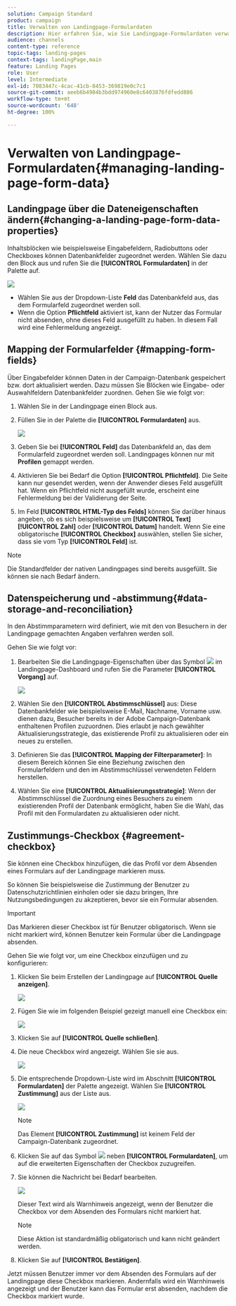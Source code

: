 ```yaml
---
solution: Campaign Standard
product: campaign
title: Verwalten von Landingpage-Formulardaten
description: Hier erfahren Sie, wie Sie Landingpage-Formulardaten verwalten.
audience: channels
content-type: reference
topic-tags: landing-pages
context-tags: landingPage,main
feature: Landing Pages
role: User
level: Intermediate
exl-id: 7083447c-4cac-41cb-8453-369819e0c7c1
source-git-commit: aeeb6b4984b3bdd974960e8c6403876fdfedd886
workflow-type: tm+mt
source-wordcount: '648'
ht-degree: 100%

---
```


# Verwalten von Landingpage-Formulardaten{#managing-landing-page-form-data}

## Landingpage über die Dateneigenschaften ändern{#changing-a-landing-page-form-data-properties}

Inhaltsblöcken wie beispielsweise Eingabefeldern, Radiobuttons oder Checkboxes können Datenbankfelder zugeordnet werden. Wählen Sie dazu den Block aus und rufen Sie die **[!UICONTROL Formulardaten]** in der Palette auf.

![](assets/delivery_content_9.png)

* Wählen Sie aus der Dropdown-Liste **Feld** das Datenbankfeld aus, das dem Formularfeld zugeordnet werden soll.
* Wenn die Option **Pflichtfeld** aktiviert ist, kann der Nutzer das Formular nicht absenden, ohne dieses Feld ausgefüllt zu haben. In diesem Fall wird eine Fehlermeldung angezeigt.

## Mapping der Formularfelder  {#mapping-form-fields}

Über Eingabefelder können Daten in der Campaign-Datenbank gespeichert bzw. dort aktualisiert werden. Dazu müssen Sie Blöcken wie Eingabe- oder Auswahlfeldern Datenbankfelder zuordnen. Gehen Sie wie folgt vor:

1. Wählen Sie in der Landingpage einen Block aus.
1. Füllen Sie in der Palette die **[!UICONTROL Formulardaten]** aus.

   ![](assets/editing_lp_content_4.png)

1. Geben Sie bei **[!UICONTROL Feld]** das Datenbankfeld an, das dem Formularfeld zugeordnet werden soll. Landingpages können nur mit **Profilen** gemappt werden.

1. Aktivieren Sie bei Bedarf die Option **[!UICONTROL Pflichtfeld]**. Die Seite kann nur gesendet werden, wenn der Anwender dieses Feld ausgefüllt hat. Wenn ein Pflichtfeld nicht ausgefüllt wurde, erscheint eine Fehlermeldung bei der Validierung der Seite.

1. Im Feld **[!UICONTROL HTML-Typ des Felds]** können Sie darüber hinaus angeben, ob es sich beispielsweise um **[!UICONTROL Text]** **[!UICONTROL Zahl]** oder **[!UICONTROL Datum]** handelt.
Wenn Sie eine obligatorische **[!UICONTROL Checkbox]** auswählen, stellen Sie sicher, dass sie vom Typ **[!UICONTROL Feld]** ist.

>[!NOTE]
>
>Die Standardfelder der nativen Landingpages sind bereits ausgefüllt. Sie können sie nach Bedarf ändern.

## Datenspeicherung und -abstimmung{#data-storage-and-reconciliation}

In den Abstimmparametern wird definiert, wie mit den von Besuchern in der Landingpage gemachten Angaben verfahren werden soll.

Gehen Sie wie folgt vor:

1. Bearbeiten Sie die Landingpage-Eigenschaften über das Symbol ![](assets/edit_darkgrey-24px.png) im Landingpage-Dashboard und rufen Sie die Parameter **[!UICONTROL Vorgang]** auf.

   ![](assets/lp_parameters_4.png)

1. Wählen Sie den **[!UICONTROL Abstimmschlüssel]** aus: Diese Datenbankfelder wie beispielsweise E-Mail, Nachname, Vorname usw. dienen dazu, Besucher bereits in der Adobe Campaign-Datenbank enthaltenen Profilen zuzuordnen. Dies erlaubt je nach gewählter Aktualisierungsstrategie, das existierende Profil zu aktualisieren oder ein neues zu erstellen.
1. Definieren Sie das **[!UICONTROL Mapping der Filterparameter]**: In diesem Bereich können Sie eine Beziehung zwischen den Formularfeldern und den im Abstimmschlüssel verwendeten Feldern herstellen.
1. Wählen Sie eine **[!UICONTROL Aktualisierungsstrategie]**: Wenn der Abstimmschlüssel die Zuordnung eines Besuchers zu einem existierenden Profil der Datenbank ermöglicht, haben Sie die Wahl, das Profil mit den Formulardaten zu aktualisieren oder nicht.

## Zustimmungs-Checkbox {#agreement-checkbox}

Sie können eine Checkbox hinzufügen, die das Profil vor dem Absenden eines Formulars auf der Landingpage markieren muss.

So können Sie beispielsweise die Zustimmung der Benutzer zu Datenschutzrichtlinien einholen oder sie dazu bringen, Ihre Nutzungsbedingungen zu akzeptieren, bevor sie ein Formular absenden.

<!--This is particularly useful in the following case:

When a profile opens the landing page from an Outlook.com mailbox, Outlook checks whether the links on the landing page are suspicious. However, this Outlook security feature (called safelinks) has an unwanted effect: it automatically activates the buttons included on the landing page. Consequently, profiles are automatically subscribed or unsubscribed without confirmation when the landing page is displayed after clicking the email link, even if they do not submit the form.

![](assets/lp_submit_button.png)

To avoid this, Adobe recommends you always add to your landing page a checkbox which enables the profile to agree before proceeding with subscription or unsubscription.-->

>[!IMPORTANT]
>
>Das Markieren dieser Checkbox ist für Benutzer obligatorisch. Wenn sie nicht markiert wird, können Benutzer kein Formular über die Landingpage absenden.

Gehen Sie wie folgt vor, um eine Checkbox einzufügen und zu konfigurieren:

1. Klicken Sie beim Erstellen der Landingpage auf **[!UICONTROL Quelle anzeigen]**.

   ![](assets/lp_show_source.png)

1. Fügen Sie wie im folgenden Beispiel gezeigt manuell eine Checkbox ein:

   ![](assets/lp_checkbox_code.png)

   <!--
   <div id="HtmlPage_htmlPage.line3" data-nl-format="datetime"><input type="checkbox" class="nl-dce-todo" data-nl-bindto="agreement" data-nl-agreementmsg="You must agree with the terms and conditions before proceeding" />I agree with the terms and conditions</div>
   -->

1. Klicken Sie auf **[!UICONTROL Quelle schließen]**.

1. Die neue Checkbox wird angezeigt. Wählen Sie sie aus.

   ![](assets/lp_select_checkbox.png)

1. Die entsprechende Dropdown-Liste wird im Abschnitt **[!UICONTROL Formulardaten]** der Palette angezeigt. Wählen Sie **[!UICONTROL Zustimmung]** aus der Liste aus.

   ![](assets/lp_form_data_drop-down.png)

   >[!NOTE]
   >
   >Das Element **[!UICONTROL Zustimmung]** ist keinem Feld der Campaign-Datenbank zugeordnet.

1. Klicken Sie auf das Symbol ![](assets/lp-properties-icon.png) neben **[!UICONTROL Formulardaten]**, um auf die erweiterten Eigenschaften der Checkbox zuzugreifen.

1. Sie können die Nachricht bei Bedarf bearbeiten.

   ![](assets/lp_agreement_message.png)

   Dieser Text wird als Warnhinweis angezeigt, wenn der Benutzer die Checkbox vor dem Absenden des Formulars nicht markiert hat.

   >[!NOTE]
   >
   >Diese Aktion ist standardmäßig obligatorisch und kann nicht geändert werden.

1. Klicken Sie auf **[!UICONTROL Bestätigen]**.

Jetzt müssen Benutzer immer vor dem Absenden des Formulars auf der Landingpage diese Checkbox markieren. Andernfalls wird ein Warnhinweis angezeigt und der Benutzer kann das Formular erst absenden, nachdem die Checkbox markiert wurde.